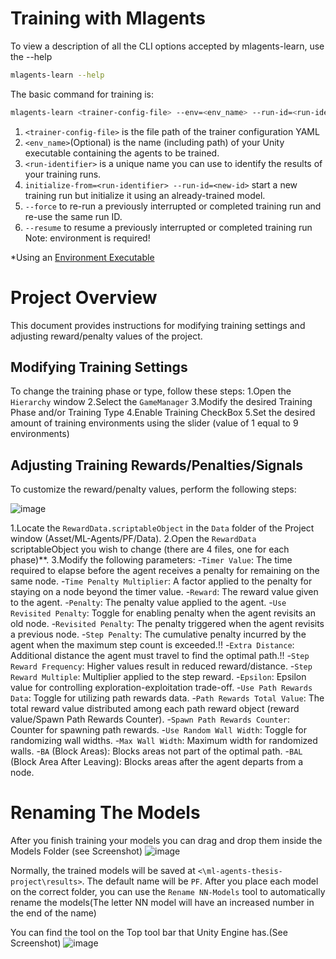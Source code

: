 # Training with Mlagents

  
To view a description of all the CLI options accepted by mlagents-learn, use the --help
```sh
mlagents-learn --help
```
The basic command for training is:
```sh
mlagents-learn <trainer-config-file> --env=<env_name> --run-id=<run-identifier>
```
1. ``<trainer-config-file>`` is the file path of the trainer configuration YAML
2. ``<env_name>``(Optional) is the name (including path) of your Unity executable containing the agents to be trained.
3. ``<run-identifier>`` is a unique name you can use to identify the results of your training runs.
4. ``initialize-from=<run-identifier> --run-id=<new-id>`` start a new training run but initialize it using an already-trained model.
5. ``--force`` to re-run a previously interrupted or completed training run and re-use the same run ID.
6. ``--resume`` to resume a previously interrupted or completed training run
Note: environment is required!

*Using an [Environment Executable](https://github.com/Unity-Technologies/ml-agents/blob/main/docs/Learning-Environment-Executable.md)


# Project Overview


This document provides instructions for modifying training settings and adjusting reward/penalty values of the project.


## Modifying Training Settings

To change the training phase or type, follow these steps:
  1.Open the ``Hierarchy`` window
  2.Select the ``GameManager``
  3.Modify the desired Training Phase and/or Training Type
  4.Enable Training CheckBox
  5.Set the desired amount of training environments using the slider (value of 1 equal to 9 environments)


## Adjusting Training Rewards/Penalties/Signals

To customize the reward/penalty values, perform the following steps:

![image](https://github.com/ChristosKrilisDev/ml-agents-thesis-project/assets/60070820/42fdaabc-0e39-4951-91bc-0ce907ab8c26)

  1.Locate the ``RewardData.scriptableObject`` in the ``Data`` folder of the Project window (Asset/ML-Agents/PF/Data).
  2.Open the ``RewardData`` scriptableObject you wish to change (there are 4 files, one for each phase)**.
  3.Modify the following parameters:
    -``Timer Value``: The time required to elapse before the agent receives a penalty for remaining on the same node.
    -``Time Penalty Multiplier``: A factor applied to the penalty for staying on a node beyond the timer value.
    -``Reward``: The reward value given to the agent.
    -``Penalty``: The penalty value applied to the agent.
    -``Use Revisited Penalty``: Toggle for enabling penalty when the agent revisits an old node.
		-``Revisited Penalty``: The penalty triggered when the agent revisits a previous node.
		-``Step Penalty``: The cumulative penalty incurred by the agent when the maximum step count is exceeded.!!
		-``Extra Distance``: Additional distance the agent must travel to find the optimal path.!!
		-``Step Reward Frequency``: Higher values result in reduced reward/distance.
		-``Step Reward Multiple``: Multiplier applied to the step reward.
		-``Epsilon``: Epsilon value for controlling exploration-exploitation trade-off.
		-``Use Path Rewards Data``: Toggle for utilizing path rewards data.
		-``Path Rewards Total Value``: The total reward value distributed among each path reward object (reward value/Spawn Path Rewards Counter).
		-``Spawn Path Rewards Counter``: Counter for spawning path rewards.
		-``Use Random Wall Width``: Toggle for randomizing wall widths.
		-``Max Wall Width``: Maximum width for randomized walls.
		-``BA`` (Block Areas): Blocks areas not part of the optimal path.
		-``BAL`` (Block Area After Leaving): Blocks areas after the agent departs from a node.
  


# Renaming The Models

After you finish training your models you can drag and drop them inside the Models Folder (see Screenshot)
![image](https://github.com/ChristosKrilisDev/ml-agents-thesis-project/assets/60070820/868093f9-006d-447d-8a53-aac8085091a8)


Normally, the trained models will be saved at ``<\ml-agents-thesis-project\results>``. The default name will be ``PF``. After you place each model on the correct folder, you can use the ``Rename NN-Models`` tool to automatically rename the models(The letter NN model will have an increased number in the end of the name)


You can find the tool on the Top tool bar that Unity Engine has.(See Screenshot)
![image](https://github.com/ChristosKrilisDev/ml-agents-thesis-project/assets/60070820/112d979c-69e8-4849-ba68-2f3dc14bb5ef)

